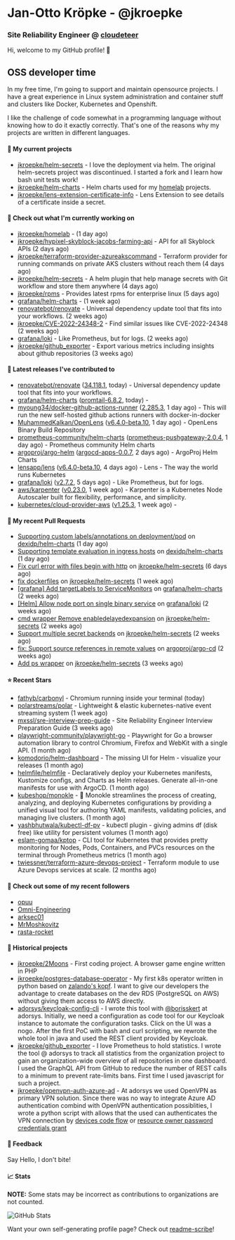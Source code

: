 # Jan-Otto Kröpke - @jkroepke
### Site Reliability Engineer @ [cloudeteer](https://cloudeteer.de/)

Hi, welcome to my GitHub profile! 👋

## OSS developer time
In my free time, I'm going to support and maintain opensource projects. I have a great experience in Linux system administration and container stuff and clusters like Docker, Kubernetes and Openshift.

I like the challenge of code somewhat in a programming language without knowing how to do it exactly correctly. That's one of the reasons why my projects are written in different languages.

#### 🌱 My current projects
- [jkroepke/helm-secrets](https://github.com/jkroepke/helm-secrets) - I love the deployment via helm. The original helm-secrets project was discontinued. I started a fork and I learn how bash unit tests work!
- [jkroepke/helm-charts](https://github.com/jkroepke/helm-charts) - Helm charts used for my [homelab](https://github.com/jkroepke/homelab) projects.
- [jkroepke/lens-extension-certificate-info](https://github.com/jkroepke/lens-extension-certificate-info) - Lens Extension to see details of a certificate inside a secret.

#### 👷 Check out what I'm currently working on

- [jkroepke/homelab](https://github.com/jkroepke/homelab) -  (1 day ago)
- [jkroepke/hypixel-skyblock-jacobs-farming-api](https://github.com/jkroepke/hypixel-skyblock-jacobs-farming-api) - API for all Skyblock APIs (2 days ago)
- [jkroepke/terraform-provider-azureakscommand](https://github.com/jkroepke/terraform-provider-azureakscommand) - Terraform provider for running commands on private AKS clusters without reach them (4 days ago)
- [jkroepke/helm-secrets](https://github.com/jkroepke/helm-secrets) - A helm plugin that help manage secrets with Git workflow and store them anywhere (4 days ago)
- [jkroepke/rpms](https://github.com/jkroepke/rpms) - Provides latest rpms for enterprise linux (5 days ago)
- [grafana/helm-charts](https://github.com/grafana/helm-charts) -  (1 week ago)
- [renovatebot/renovate](https://github.com/renovatebot/renovate) - Universal dependency update tool that fits into your workflows. (2 weeks ago)
- [jkroepke/CVE-2022-24348-2](https://github.com/jkroepke/CVE-2022-24348-2) - Find similar issues like CVE-2022-24348 (2 weeks ago)
- [grafana/loki](https://github.com/grafana/loki) - Like Prometheus, but for logs. (2 weeks ago)
- [jkroepke/github_exporter](https://github.com/jkroepke/github_exporter) - Export various metrics including insights about github repositories (3 weeks ago)

#### 🔭 Latest releases I've contributed to

- [renovatebot/renovate](https://github.com/renovatebot/renovate) ([34.118.1](https://github.com/renovatebot/renovate/releases/tag/34.118.1), today) - Universal dependency update tool that fits into your workflows.
- [grafana/helm-charts](https://github.com/grafana/helm-charts) ([promtail-6.8.2](https://github.com/grafana/helm-charts/releases/tag/promtail-6.8.2), today) - 
- [myoung34/docker-github-actions-runner](https://github.com/myoung34/docker-github-actions-runner) ([2.285.3](https://github.com/myoung34/docker-github-actions-runner/releases/tag/2.285.3), 1 day ago) - This will run the new self-hosted github actions runners with docker-in-docker
- [MuhammedKalkan/OpenLens](https://github.com/MuhammedKalkan/OpenLens) ([v6.4.0-beta.10](https://github.com/MuhammedKalkan/OpenLens/releases/tag/v6.4.0-beta.10), 1 day ago) - OpenLens Binary Build Repository
- [prometheus-community/helm-charts](https://github.com/prometheus-community/helm-charts) ([prometheus-pushgateway-2.0.4](https://github.com/prometheus-community/helm-charts/releases/tag/prometheus-pushgateway-2.0.4), 1 day ago) - Prometheus community Helm charts
- [argoproj/argo-helm](https://github.com/argoproj/argo-helm) ([argocd-apps-0.0.7](https://github.com/argoproj/argo-helm/releases/tag/argocd-apps-0.0.7), 2 days ago) - ArgoProj Helm Charts
- [lensapp/lens](https://github.com/lensapp/lens) ([v6.4.0-beta.10](https://github.com/lensapp/lens/releases/tag/v6.4.0-beta.10), 4 days ago) - Lens - The way the world runs Kubernetes
- [grafana/loki](https://github.com/grafana/loki) ([v2.7.2](https://github.com/grafana/loki/releases/tag/v2.7.2), 5 days ago) - Like Prometheus, but for logs.
- [aws/karpenter](https://github.com/aws/karpenter) ([v0.23.0](https://github.com/aws/karpenter/releases/tag/v0.23.0), 1 week ago) - Karpenter is a Kubernetes Node Autoscaler built for flexibility, performance, and simplicity.
- [kubernetes/cloud-provider-aws](https://github.com/kubernetes/cloud-provider-aws) ([v1.25.3](https://github.com/kubernetes/cloud-provider-aws/releases/tag/v1.25.3), 1 week ago) - 

#### 🔨 My recent Pull Requests

- [Supporting custom labels/annotations on deployment/pod](https://github.com/dexidp/helm-charts/pull/105) on [dexidp/helm-charts](https://github.com/dexidp/helm-charts) (1 day ago)
- [Supporting template evaluation in ingress hosts](https://github.com/dexidp/helm-charts/pull/104) on [dexidp/helm-charts](https://github.com/dexidp/helm-charts) (1 day ago)
- [Fix curl error with files begin with http](https://github.com/jkroepke/helm-secrets/pull/329) on [jkroepke/helm-secrets](https://github.com/jkroepke/helm-secrets) (6 days ago)
- [fix dockerfiles](https://github.com/jkroepke/helm-secrets/pull/327) on [jkroepke/helm-secrets](https://github.com/jkroepke/helm-secrets) (1 week ago)
- [[grafana] Add targetLabels to ServiceMonitors](https://github.com/grafana/helm-charts/pull/2130) on [grafana/helm-charts](https://github.com/grafana/helm-charts) (2 weeks ago)
- [[Helm] Allow node port on single binary service](https://github.com/grafana/loki/pull/8166) on [grafana/loki](https://github.com/grafana/loki) (2 weeks ago)
- [cmd wrapper Remove enabledelayedexpansion](https://github.com/jkroepke/helm-secrets/pull/322) on [jkroepke/helm-secrets](https://github.com/jkroepke/helm-secrets) (2 weeks ago)
- [Support multiple secret backends](https://github.com/jkroepke/helm-secrets/pull/321) on [jkroepke/helm-secrets](https://github.com/jkroepke/helm-secrets) (2 weeks ago)
- [fix: Support source references in remote values](https://github.com/argoproj/argo-cd/pull/11966) on [argoproj/argo-cd](https://github.com/argoproj/argo-cd) (2 weeks ago)
- [Add ps wrapper](https://github.com/jkroepke/helm-secrets/pull/318) on [jkroepke/helm-secrets](https://github.com/jkroepke/helm-secrets) (3 weeks ago)

#### ⭐ Recent Stars

- [fathyb/carbonyl](https://github.com/fathyb/carbonyl) - Chromium running inside your terminal (today)
- [polarstreams/polar](https://github.com/polarstreams/polar) - Lightweight &amp; elastic kubernetes-native event streaming system (1 week ago)
- [mxssl/sre-interview-prep-guide](https://github.com/mxssl/sre-interview-prep-guide) - Site Reliability Engineer Interview Preparation Guide (3 weeks ago)
- [playwright-community/playwright-go](https://github.com/playwright-community/playwright-go) - Playwright for Go a browser automation library to control Chromium, Firefox and WebKit with a single API. (1 month ago)
- [komodorio/helm-dashboard](https://github.com/komodorio/helm-dashboard) - The missing UI for Helm - visualize your releases (1 month ago)
- [helmfile/helmfile](https://github.com/helmfile/helmfile) - Declaratively deploy your Kubernetes manifests, Kustomize configs, and Charts as Helm releases. Generate all-in-one manifests for use with ArgoCD. (1 month ago)
- [kubeshop/monokle](https://github.com/kubeshop/monokle) - 🧐 Monokle streamlines the process of creating, analyzing, and deploying Kubernetes configurations by providing a unified visual tool for authoring YAML manifests, validating policies, and managing live clusters. (1 month ago)
- [yashbhutwala/kubectl-df-pv](https://github.com/yashbhutwala/kubectl-df-pv) - kubectl plugin - giving admins df (disk free) like utility for persistent volumes (1 month ago)
- [eslam-gomaa/kptop](https://github.com/eslam-gomaa/kptop) - CLI tool for Kubernetes that provides pretty monitoring for Nodes, Pods, Containers, and PVCs resources on the terminal through Prometheus metrics (1 month ago)
- [twiessner/terraform-azure-devops-project](https://github.com/twiessner/terraform-azure-devops-project) - Terraform module to use Azure Devops services at scale. (2 months ago)

#### 👯 Check out some of my recent followers

- [opuu](https://github.com/opuu)
- [Omni-Engineering](https://github.com/Omni-Engineering)
- [arksec01](https://github.com/arksec01)
- [MrMoshkovitz](https://github.com/MrMoshkovitz)
- [rasta-rocket](https://github.com/rasta-rocket)

#### 📜 Historical projects
- [jkroepke/2Moons](https://github.com/jkroepke/2Moons) - First coding project. A browser game engine written in PHP
- [jkroepke/postgres-database-operator](https://github.com/jkroepke/postgres-database-operator) - My first k8s operator written in python based on [zalando's kopf](https://github.com/zalando-incubator/kopf). I want to give our developers the advantage to create databases on the dev RDS (PostgreSQL on AWS) without giving them access to AWS directly.
- [adorsys/keycloak-config-cli](https://github.com/adorsys/keycloak-config-cli) - I wrote this tool with [@borisskert](https://github.com/borisskert) at adorsys. Initially, we need a configuration as code tool for our Keycloak instance to automate the configuration tasks. Click on the UI was a nogo. After the first PoC with bash and curl scripting, we rewrote the whole tool in java and used the REST client provided by Keycloak.
- [jkroepke/github_exporter](https://github.com/jkroepke/github_exporter) - I love Prometheus to hold statistics. I wrote the tool @ adorsys to track all statistics from the organization project to gain an organization-wide overview of all repositories in one dashboard. I used the GraphQL API from GitHub to reduce the number of REST calls to a minimum to prevent rate-limits bans. First time I used javascript for such a project.
- [jkroepke/openvpn-auth-azure-ad](https://github.com/jkroepke/openvpn-auth-azure-ad) - At adorsys we used OpenVPN as primary VPN solution. Since there was no way to integrate Azure AD authentication combind with OpenVPN authentication possiblities, I wrote a python script with allows that the used can authenticates the VPN connection by [devices code flow](https://docs.microsoft.com/en-us/azure/active-directory/develop/v2-oauth2-device-code) or [resource owner password credentials grant](https://docs.microsoft.com/en-us/azure/active-directory/develop/v2-oauth-ropc)

#### 💬 Feedback

Say Hello, I don't bite!

#### 📈 Stats

**NOTE:** Some stats may be incorrect as contributions to organizations
are not counted.

![GitHub Stats](https://github-readme-stats.vercel.app/api?username=jkroepke&count_private=false&theme=tokyonight&show_icons=true)

Want your own self-generating profile page? Check out [readme-scribe](https://github.com/muesli/readme-scribe)!
